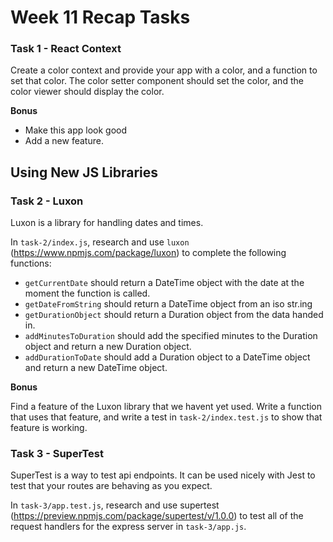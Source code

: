 # Week 11 Recap Tasks

### Task 1 - React Context

Create a color context and provide your app with a color, and a function to set that color. The color setter component should set the color, and the color viewer should display the color.

**Bonus**

- Make this app look good
- Add a new feature.

## Using New JS Libraries

### Task 2 - Luxon

Luxon is a library for handling dates and times.

In `task-2/index.js`, research and use `luxon` (https://www.npmjs.com/package/luxon) to complete the following functions:

- `getCurrentDate` should return a DateTime object with the date at the moment the function is called.
- `getDateFromString` should return a DateTime object from an iso str.ing
- `getDurationObject` should return a Duration object from the data handed in.
- `addMinutesToDuration` should add the specified minutes to the Duration object and return a new Duration object.
- `addDurationToDate` should add a Duration object to a DateTime object and return a new DateTime object.

**Bonus**

Find a feature of the Luxon library that we havent yet used. Write a function that uses that feature, and write a test in `task-2/index.test.js` to show that feature is working.

### Task 3 - SuperTest

SuperTest is a way to test api endpoints. It can be used nicely with Jest to test that your routes are behaving as you expect.

In `task-3/app.test.js`, research and use supertest (https://preview.npmjs.com/package/supertest/v/1.0.0) to test all of the request handlers for the express server in `task-3/app.js`.
